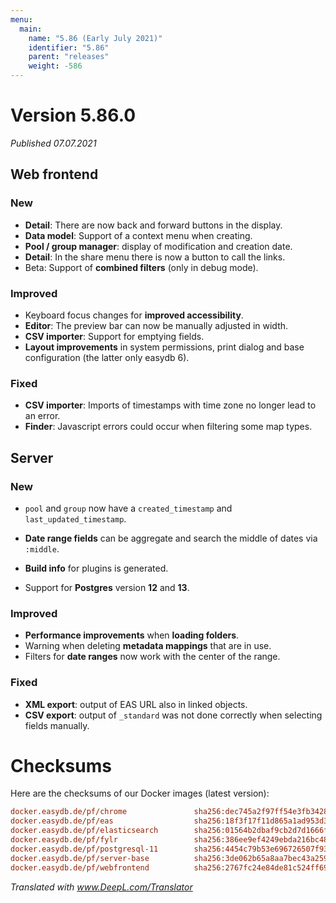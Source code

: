 ```yaml
---
menu:
  main:
    name: "5.86 (Early July 2021)"
    identifier: "5.86"
    parent: "releases"
    weight: -586
---
```


# Version 5.86.0

*Published 07.07.2021*

## Web frontend

### New

- **Detail**: There are now back and forward buttons in the display.
- **Data model**: Support of a context menu when creating.
- **Pool / group manager**: display of modification and creation date.
- **Detail**: In the share menu there is now a button to call the links.
- Beta: Support of **combined filters** (only in debug mode).

### Improved

- Keyboard focus changes for **improved accessibility**.
- **Editor**: The preview bar can now be manually adjusted in width.
- **CSV importer**: Support for emptying fields.
- **Layout improvements** in system permissions, print dialog and base configuration (the latter only easydb 6).

### Fixed

- **CSV importer**: Imports of timestamps with time zone no longer lead to an error.
- **Finder**: Javascript errors could occur when filtering some map types.

## Server

### New

- `pool` and `group` now have a `created_timestamp` and `last_updated_timestamp`.

- **Date range fields** can be aggregate and search the middle of dates via `:middle`.
- **Build info** for plugins is generated.
- Support for **Postgres** version **12** and **13**.

### Improved

- **Performance improvements** when **loading folders**.
- Warning when deleting **metadata mappings** that are in use.
- Filters for **date ranges** now work with the center of the range.

### Fixed

- **XML export**: output of EAS URL also in linked objects.
- **CSV export**: output of `_standard` was not done correctly when selecting fields manually.

# Checksums

Here are the checksums of our Docker images (latest version):

```ini
docker.easydb.de/pf/chrome               sha256:dec745a2f97ff54e3fb34289c0ac5abc368bc8dcbb95ec93fe6124d35c9574c5
docker.easydb.de/pf/eas                  sha256:18f3f17f11d865a1ad953d36541747dde4fb1363a0e8e2174f5a23989c3dd768
docker.easydb.de/pf/elasticsearch        sha256:01564b2dbaf9cb2d7d1666fd2d954ffc61cf0bde2ea6a598330a31c5ab0e56a4
docker.easydb.de/pf/fylr                 sha256:386ee9ef4249ebda216bc4818d09fc84cd3f94ce062ceb2c0c64941b5cb58612
docker.easydb.de/pf/postgresql-11        sha256:4454c79b53e696726507f934be08705ef16916641548d922186838b83f993309
docker.easydb.de/pf/server-base          sha256:3de062b65a8aa7bec43a2597a9c25670101fd965aacf316fd6ef96266f74ccd5
docker.easydb.de/pf/webfrontend          sha256:2767fc24e84de81c524ff69328d97ede6e1f8072d7c9796dda017ddbb6709697
```



*Translated with www.DeepL.com/Translator*